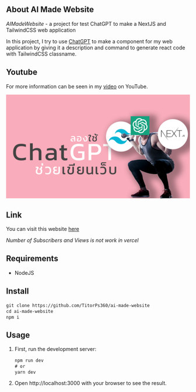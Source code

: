 ## About AI Made Website

_AIMadeWebsite_ - a project for test ChatGPT to make a NextJS and TailwindCSS web application

In this project, I try to use [ChatGPT](https://chat.openai.com/chat) to make a component for my web application by giving it a description and command to generate react code with TailwindCSS classname.

## Youtube

For more information can be seen in my [video](https://youtu.be/FbypKiDf7VE) on YouTube.

[![new_thumb](./fig/cover.png)]("https://youtu.be/FbypKiDf7VE")

## Link

You can visit this website [here](https://ai-made-website.vercel.app/)

_Number of Subscribers and Views is not work in vercel_

## Requirements

- NodeJS

## Install

```
git clone https://github.com/TitorPs360/ai-made-website
cd ai-made-website
npm i
```

## Usage

1. First, run the development server:

   ```
   npm run dev
   # or
   yarn dev
   ```

2. Open http://localhost:3000 with your browser to see the result.
